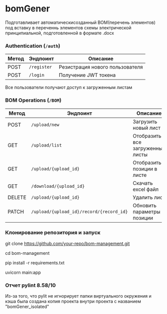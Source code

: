 # bomGener
Подготавливает автоматическисозданный BOM(перечень элементов) под вставку в переченнь элементов схемы электрической принципиальной, подготовленной в формате .docx

### Authentication (`/auth`)
| Метод | Эндпоинт    | Описание          |
|--------|-------------|----------------------|
| POST   | `/register` | Резистрация нового пользователя    |
| POST   | `/login`    | Получение JWT токена |

Все пользователи получают доступ к загруженным листам

### BOM Operations (`/BOM`)
| Метод | Эндпоинт                      | Описание                     |
|--------|-------------------------------|---------------------------------|
| POST   | `/upload/new`                 | Загрузить новый лист            |
| GET    | `/upload/list`                | Отобразить все загруженные листы |
| GET    | `/upload/{upload_id}`         | Отобразить позиции в листе |
| GET    | `/download/{upload_id}`       | Скачать excel файл         |
| DELETE | `/upload/{upload_id}`         | Удалить лист               |
| PATCH  | `/upload/{upload_id}/record/{record_id}` | Обновить параметры позиции |

### Клонирование репозитория и запуск
git clone https://github.com/your-repo/bom-management.git

cd bom-management

pip install -r requirements.txt

uvicorn main:app

### Отчет pylint 8.58/10
Из-за того, что pylit не игнорирует папки виртуального окружения и кэша была создана копия проекта внутри проекта с названием "bomGener_isolated"